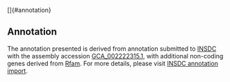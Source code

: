 []{#annotation}

Annotation
----------

The annotation presented is derived from annotation submitted to
[INSDC](http://www.insdc.org) with the assembly accession
[GCA\_002222315.1](http://www.ebi.ac.uk/ena/data/view/GCA_002222315.1),
with additional non-coding genes derived from
[Rfam](http://rfam.xfam.org/). For more details, please visit [INSDC
annotation
import](http://ensemblgenomes.org/info/data/insdc_annotation).
